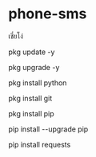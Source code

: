 # phone-sms
เชี่ยโง่

pkg update -y

pkg upgrade -y

pkg install python

pkg install git

pkg install pip

pip install --upgrade pip

pip install requests
